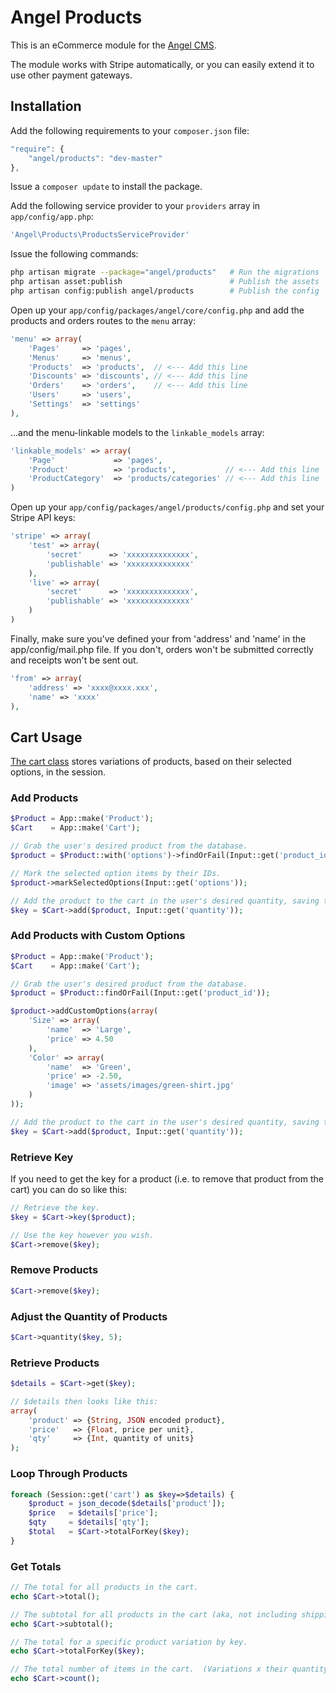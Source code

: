 Angel Products
==============
This is an eCommerce module for the [Angel CMS](https://github.com/JVMartin/angel).

The module works with Stripe automatically, or you can easily extend it to use other payment gateways.

Installation
------------
Add the following requirements to your `composer.json` file:
```javascript
"require": {
	"angel/products": "dev-master"
},
```

Issue a `composer update` to install the package.

Add the following service provider to your `providers` array in `app/config/app.php`:
```php
'Angel\Products\ProductsServiceProvider'
```

Issue the following commands:
```bash
php artisan migrate --package="angel/products"   # Run the migrations
php artisan asset:publish                        # Publish the assets
php artisan config:publish angel/products        # Publish the config
```

Open up your `app/config/packages/angel/core/config.php` and add the products and orders routes to the `menu` array:
```php
'menu' => array(
	'Pages'     => 'pages',
	'Menus'     => 'menus',
	'Products'  => 'products',  // <--- Add this line
	'Discounts' => 'discounts', // <--- Add this line
	'Orders'    => 'orders',    // <--- Add this line
	'Users'     => 'users',
	'Settings'  => 'settings'
),
```

...and the menu-linkable models to the `linkable_models` array:
```php
'linkable_models' => array(
	'Page'             => 'pages',
	'Product'          => 'products',           // <--- Add this line
	'ProductCategory'  => 'products/categories' // <--- Add this line
)
```

Open up your `app/config/packages/angel/products/config.php` and set your Stripe API keys:
```php
'stripe' => array(
	'test' => array(
		'secret'      => 'xxxxxxxxxxxxxx',
		'publishable' => 'xxxxxxxxxxxxxx'
	),
	'live' => array(
		'secret'      => 'xxxxxxxxxxxxxx',
		'publishable' => 'xxxxxxxxxxxxxx'
	)
)
```

Finally, make sure you've defined your from 'address' and 'name' in the app/config/mail.php file. If you don't, orders won't be submitted correctly and receipts won't be sent out.

```php
'from' => array(
	'address' => 'xxxx@xxxx.xxx',
	'name' => 'xxxx'
),
```

Cart Usage
----------
[The cart class](https://github.com/JVMartin/angel-products/blob/master/src/Angel/Products/Cart.php) stores variations of products, based on their selected options, in the session.

### Add Products
```php
$Product = App::make('Product');
$Cart    = App::make('Cart');

// Grab the user's desired product from the database.
$product = $Product::with('options')->findOrFail(Input::get('product_id'));

// Mark the selected option items by their IDs.
$product->markSelectedOptions(Input::get('options'));

// Add the product to the cart in the user's desired quantity, saving the unique key for accessing it later.
$key = $Cart->add($product, Input::get('quantity'));
```

### Add Products with Custom Options
```php
$Product = App::make('Product');
$Cart    = App::make('Cart');

// Grab the user's desired product from the database.
$product = $Product::findOrFail(Input::get('product_id'));

$product->addCustomOptions(array(
	'Size' => array(
		'name'  => 'Large',
		'price' => 4.50
	),
	'Color' => array(
		'name'  => 'Green',
		'price' => -2.50,
		'image' => 'assets/images/green-shirt.jpg'
	)
));

// Add the product to the cart in the user's desired quantity, saving the unique key for accessing it later.
$key = $Cart->add($product, Input::get('quantity'));
```

### Retrieve Key
If you need to get the key for a product (i.e. to remove that product from the cart) you can do so like this:
```php
// Retrieve the key.
$key = $Cart->key($product);

// Use the key however you wish.
$Cart->remove($key);
```

### Remove Products
```php
$Cart->remove($key);
```

### Adjust the Quantity of Products
```php
$Cart->quantity($key, 5);
```

### Retrieve Products
```php
$details = $Cart->get($key);

// $details then looks like this:
array(
	'product' => {String, JSON encoded product},
	'price'   => {Float, price per unit},
	'qty'     => {Int, quantity of units}
);
```

### Loop Through Products
```php
foreach (Session::get('cart') as $key=>$details) {
	$product = json_decode($details['product']);
	$price   = $details['price'];
	$qty     = $details['qty'];
	$total   = $Cart->totalForKey($key);
}
```

### Get Totals
```php
// The total for all products in the cart.
echo $Cart->total();

// The subtotal for all products in the cart (aka, not including shipping or discounts)
echo $Cart->subtotal();

// The total for a specific product variation by key.
echo $Cart->totalForKey($key);

// The total number of items in the cart.  (Variations x their quantity)
echo $Cart->count();
```
